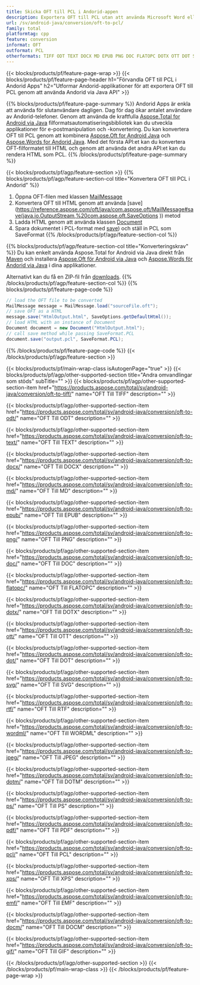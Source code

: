 ```yaml
---
title: Skicka OFT till PCL i Andorid-appen
description: Exportera OFT till PCL utan att använda Microsoft Word eller Outlook i dina Andorid-program
url: /sv/android-java/conversion/oft-to-pcl/
family: total
platformtag: cpp
feature: conversion
informat: OFT
outformat: PCL
otherformats: TIFF ODT TEXT DOCX MD EPUB PNG DOC FLATOPC DOTX OTT DOT SVG RTF WORDML JPEG DOTM PS PDF BMP XPS EMF DOCM GIF
---
```

{{< blocks/products/pf/feature-page-wrap >}}
{{< blocks/products/pf/feature-page-header h1="Förvandla OFT till PCL i Andorid Apps" h2="Utformar Andorid-applikationer för att exportera OFT till PCL genom att använda Andorid via Java API" >}}

{{% blocks/products/pf/feature-page-summary %}}
Andorid Apps är enkla att använda för slutanvändare dagligen. Dag för dag ökar antalet användare av Andorid-telefoner. Genom att använda de kraftfulla [Aspose.Total for Android via Java](https://products.aspose.com/total/android-java/) filformatsautomatiseringsbibliotek kan du utveckla applikationer för e-postmanipulation och -konvertering. Du kan konvertera OFT till PCL genom att kombinera [Aspose.Oft for Android Java](https://products.aspose.com/oft/android-java/) och [Aspose.Words for Andorid Java](https://products.aspose.com/words/android-java/). Med det första API:et kan du konvertera OFT-filformatet till HTML och genom att använda det andra API:et kan du rendera HTML som PCL. 
{{% /blocks/products/pf/feature-page-summary  %}}

{{< blocks/products/pf/agp/feature-section >}}
{{% blocks/products/pf/agp/feature-section-col title="Konvertera OFT till PCL i Andorid" %}}
1. Öppna OFT-filen med klassen [MailMessage](https://reference.aspose.com/oft/java/com.aspose.oft/mailmessage)
2. Konvertera OFT till HTML genom att använda [save](https://reference.aspose.com/oft/java/com.aspose.oft/MailMessage#save(java.io.OutputStream,%20com.aspose.oft.SaveOptions )) metod
3. Ladda HTML genom att använda klassen [Document](https://reference.aspose.com/words/java/com.aspose.words/Document)
4. Spara dokumentet i PCL-format med [save](https://reference.aspose.com/words/java/com.aspose.words/Document#save(java.lang.String,com.aspose.words.SaveOptions) )) och ställ in PCL som SaveFormat
{{% /blocks/products/pf/agp/feature-section-col %}}

{{% blocks/products/pf/agp/feature-section-col title="Konverteringskrav" %}}
Du kan enkelt använda Aspose.Total for Android via Java direkt från [Maven](https://repository.aspose.com/webapp/#/artifacts/browse/tree/General/repo/com/aspose/aspose-total) och installera [Aspose.Oft för Android via Java](https://docs.aspose.com/oft/androidjava/installation/) och [Aspose.Words för Andorid via Java](https://docs.aspose.com/words/java/install-aspose-words-for-android-via-java/#install-asposewords-for-android-via-java-from-maven-repository) i dina applikationer.

Alternativt kan du få en ZIP-fil från [downloads](https://downloads.aspose.com/total/androidjava).
{{% /blocks/products/pf/agp/feature-section-col %}}
{{% blocks/products/pf/feature-page-code %}}
```cs
// load the OFT file to be converted
MailMessage message = MailMessage.load("sourceFile.oft"); 
// save OFT as a HTML 
message.save("HtmlOutput.html", SaveOptions.getDefaultHtml());
// load HTML with an instance of Document
Document document = new Document("HtmlOutput.html");
// call save method while passing SaveFormat.PCL
document.save("output.pcl", SaveFormat.PCL); 
```

{{% /blocks/products/pf/feature-page-code %}}
{{< /blocks/products/pf/agp/feature-section >}}

{{< blocks/products/pf/main-wrap-class isAutogenPage="true" >}}
{{< blocks/products/pf/agp/other-supported-section title="Andra omvandlingar som stöds" subTitle="" >}}
{{< blocks/products/pf/agp/other-supported-section-item href="https://products.aspose.com/total/sv/android-java/conversion/oft-to-tiff/" name="OFT Till TIFF" description="" >}}

{{< blocks/products/pf/agp/other-supported-section-item href="https://products.aspose.com/total/sv/android-java/conversion/oft-to-odt/" name="OFT Till ODT" description="" >}}

{{< blocks/products/pf/agp/other-supported-section-item href="https://products.aspose.com/total/sv/android-java/conversion/oft-to-text/" name="OFT Till TEXT" description="" >}}

{{< blocks/products/pf/agp/other-supported-section-item href="https://products.aspose.com/total/sv/android-java/conversion/oft-to-docx/" name="OFT Till DOCX" description="" >}}

{{< blocks/products/pf/agp/other-supported-section-item href="https://products.aspose.com/total/sv/android-java/conversion/oft-to-md/" name="OFT Till MD" description="" >}}

{{< blocks/products/pf/agp/other-supported-section-item href="https://products.aspose.com/total/sv/android-java/conversion/oft-to-epub/" name="OFT Till EPUB" description="" >}}

{{< blocks/products/pf/agp/other-supported-section-item href="https://products.aspose.com/total/sv/android-java/conversion/oft-to-png/" name="OFT Till PNG" description="" >}}

{{< blocks/products/pf/agp/other-supported-section-item href="https://products.aspose.com/total/sv/android-java/conversion/oft-to-doc/" name="OFT Till DOC" description="" >}}

{{< blocks/products/pf/agp/other-supported-section-item href="https://products.aspose.com/total/sv/android-java/conversion/oft-to-flatopc/" name="OFT Till FLATOPC" description="" >}}

{{< blocks/products/pf/agp/other-supported-section-item href="https://products.aspose.com/total/sv/android-java/conversion/oft-to-dotx/" name="OFT Till DOTX" description="" >}}

{{< blocks/products/pf/agp/other-supported-section-item href="https://products.aspose.com/total/sv/android-java/conversion/oft-to-ott/" name="OFT Till OTT" description="" >}}

{{< blocks/products/pf/agp/other-supported-section-item href="https://products.aspose.com/total/sv/android-java/conversion/oft-to-dot/" name="OFT Till DOT" description="" >}}

{{< blocks/products/pf/agp/other-supported-section-item href="https://products.aspose.com/total/sv/android-java/conversion/oft-to-svg/" name="OFT Till SVG" description="" >}}

{{< blocks/products/pf/agp/other-supported-section-item href="https://products.aspose.com/total/sv/android-java/conversion/oft-to-rtf/" name="OFT Till RTF" description="" >}}

{{< blocks/products/pf/agp/other-supported-section-item href="https://products.aspose.com/total/sv/android-java/conversion/oft-to-wordml/" name="OFT Till WORDML" description="" >}}

{{< blocks/products/pf/agp/other-supported-section-item href="https://products.aspose.com/total/sv/android-java/conversion/oft-to-jpeg/" name="OFT Till JPEG" description="" >}}

{{< blocks/products/pf/agp/other-supported-section-item href="https://products.aspose.com/total/sv/android-java/conversion/oft-to-dotm/" name="OFT Till DOTM" description="" >}}

{{< blocks/products/pf/agp/other-supported-section-item href="https://products.aspose.com/total/sv/android-java/conversion/oft-to-ps/" name="OFT Till PS" description="" >}}

{{< blocks/products/pf/agp/other-supported-section-item href="https://products.aspose.com/total/sv/android-java/conversion/oft-to-pdf/" name="OFT Till PDF" description="" >}}

{{< blocks/products/pf/agp/other-supported-section-item href="https://products.aspose.com/total/sv/android-java/conversion/oft-to-pcl/" name="OFT Till PCL" description="" >}}

{{< blocks/products/pf/agp/other-supported-section-item href="https://products.aspose.com/total/sv/android-java/conversion/oft-to-xps/" name="OFT Till XPS" description="" >}}

{{< blocks/products/pf/agp/other-supported-section-item href="https://products.aspose.com/total/sv/android-java/conversion/oft-to-emf/" name="OFT Till EMF" description="" >}}

{{< blocks/products/pf/agp/other-supported-section-item href="https://products.aspose.com/total/sv/android-java/conversion/oft-to-docm/" name="OFT Till DOCM" description="" >}}

{{< blocks/products/pf/agp/other-supported-section-item href="https://products.aspose.com/total/sv/android-java/conversion/oft-to-gif/" name="OFT Till GIF" description="" >}}


{{< /blocks/products/pf/agp/other-supported-section >}}
{{< /blocks/products/pf/main-wrap-class >}}
{{< /blocks/products/pf/feature-page-wrap >}}